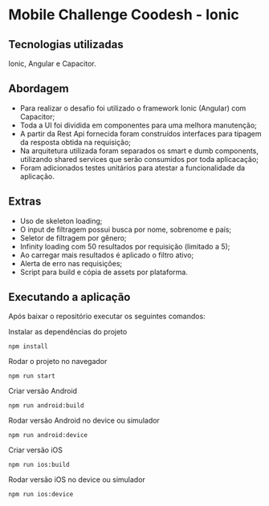 # Mobile Challenge Coodesh - Ionic

## Tecnologias utilizadas

Ionic, Angular e Capacitor.

## Abordagem

- Para realizar o desafio foi utilizado o framework Ionic (Angular) com Capacitor;
- Toda a UI foi dividida em componentes para uma melhora manutenção;
- A partir da Rest Api fornecida foram construídos interfaces para tipagem da resposta obtida na requisição;
- Na arquitetura utilizada foram separados os smart e dumb components, utilizando shared services que serão consumidos por toda aplicacação;
- Foram adicionados testes unitários para atestar a funcionalidade da aplicação.

## Extras

- Uso de skeleton loading;
- O input de filtragem possui busca por nome, sobrenome e país;
- Seletor de filtragem por gênero;
- Infinity loading com 50 resultados por requisição (limitado a 5);
- Ao carregar mais resultados é aplicado o filtro ativo;
- Alerta de erro nas requisições;
- Script para build e cópia de assets por plataforma.

## Executando a aplicação

Após baixar o repositório executar os seguintes comandos:

Instalar as dependências do projeto

```
npm install
```

Rodar o projeto no navegador

```
npm run start
```

Criar versão Android

```
npm run android:build
```

Rodar versão Android no device ou simulador

```
npm run android:device
```

Criar versão iOS

```
npm run ios:build
```

Rodar versão iOS no device ou simulador

```
npm run ios:device
```
